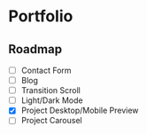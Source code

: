 # Portfolio

## Roadmap

- [ ] Contact Form
- [ ] Blog
- [ ] Transition Scroll
- [ ] Light/Dark Mode
- [x] Project Desktop/Mobile Preview
- [ ] Project Carousel
